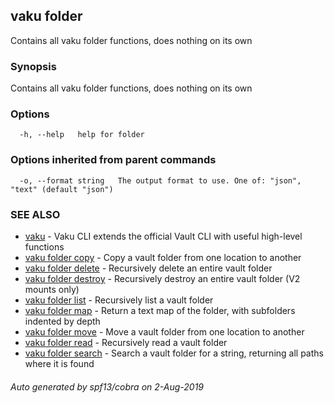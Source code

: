 ## vaku folder

Contains all vaku folder functions, does nothing on its own

### Synopsis

Contains all vaku folder functions, does nothing on its own

### Options

```
  -h, --help   help for folder
```

### Options inherited from parent commands

```
  -o, --format string   The output format to use. One of: "json", "text" (default "json")
```

### SEE ALSO

* [vaku](vaku.md)	 - Vaku CLI extends the official Vault CLI with useful high-level functions
* [vaku folder copy](vaku_folder_copy.md)	 - Copy a vault folder from one location to another
* [vaku folder delete](vaku_folder_delete.md)	 - Recursively delete an entire vault folder
* [vaku folder destroy](vaku_folder_destroy.md)	 - Recursively destroy an entire vault folder (V2 mounts only)
* [vaku folder list](vaku_folder_list.md)	 - Recursively list a vault folder
* [vaku folder map](vaku_folder_map.md)	 - Return a text map of the folder, with subfolders indented by depth
* [vaku folder move](vaku_folder_move.md)	 - Move a vault folder from one location to another
* [vaku folder read](vaku_folder_read.md)	 - Recursively read a vault folder
* [vaku folder search](vaku_folder_search.md)	 - Search a vault folder for a string, returning all paths where it is found

###### Auto generated by spf13/cobra on 2-Aug-2019
